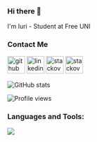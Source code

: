 ### Hi there 👋

<!--
**ijiki16/ijiki16** is a ✨ _special_ ✨ repository because its `README.md` (this file) appears on your GitHub profile.

Here are some ideas to get you started:

- 🔭 I’m currently working on ...
- 🌱 I’m currently learning ...
- 👯 I’m looking to collaborate on ...
- 🤔 I’m looking for help with ...
- 💬 Ask me about ...
- 📫 How to reach me: ...
- 😄 Pronouns: ...
- ⚡ Fun fact: ...
-->

I'm Iuri - Student at Free UNI

### Contact Me
[<img src='https://cdn.jsdelivr.net/npm/simple-icons@3.0.1/icons/github.svg' alt='github' height='40'>](https://github.com/ijiki16)  [<img src='https://cdn.jsdelivr.net/npm/simple-icons@3.0.1/icons/linkedin.svg' alt='linkedin' height='40'>](https://www.linkedin.com/in/iuri-jikidze/)  [<img src='https://cdn.jsdelivr.net/npm/simple-icons@3.0.1/icons/stackoverflow.svg' alt='stackoverflow' height='40'>](https://stackoverflow.com/users/10094303) [<img src='https://cdn.jsdelivr.net/npm/simple-icons@3.0.1/icons/twitter.svg' alt='stackoverflow' height='40'>](https://twitter.com/AppleCross30) 


![GitHub stats](https://github-readme-stats.vercel.app/api?username=ijiki16&show_icons=true&count_private=true)  


![Profile views](https://gpvc.arturio.dev/ijiki16) 

### Languages and Tools:

<a href="https://code.visualstudio.com" target="blank"><img align="center" src="https://img.shields.io/badge/vs code%20-%2300599C.svg?&style=for-the-badge&logo=visual-studio-code&logoColor=white" /></a> 
